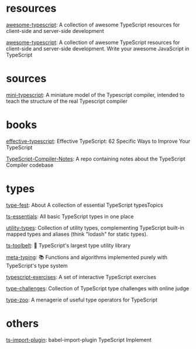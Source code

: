 # resources

[awesome-typescript](https://github.com/semlinker/awesome-typescript): A collection of awesome TypeScript resources for client-side and server-side development

[awesome-typescript](https://github.com/dzharii/awesome-typescript): A collection of awesome TypeScript resources for client-side and server-side development. Write your awesome JavaScript in TypeScript


# sources

[mini-typescript](https://github.com/sandersn/mini-typescript): A miniature model of the Typescript compiler, intended to teach the structure of the real Typescript compiler


# books

[effective-typescript](https://github.com/danvk/effective-typescript): Effective TypeScript: 62 Specific Ways to Improve Your TypeScript

[TypeScript-Compiler-Notes](https://github.com/microsoft/TypeScript-Compiler-Notes): A repo containing notes about the TypeScript Compiler codebase

# types

[type-fest](https://github.com/sindresorhus/type-fest): About A collection of essential TypeScript typesTopics

[ts-essentials](https://github.com/ts-essentials/ts-essentials): All basic TypeScript types in one place

[utility-types](https://github.com/piotrwitek/utility-types): Collection of utility types, complementing TypeScript built-in mapped types and aliases (think "lodash" for static types).

[ts-toolbelt](https://github.com/millsp/ts-toolbelt): 👷 TypeScript's largest type utility library

[meta-typing](https://github.com/ronami/meta-typing): 📚 Functions and algorithms implemented purely with TypeScript's type system

[typescript-exercises](https://github.com/typescript-exercises/typescript-exercises): A set of interactive TypeScript exercises

[type-challenges](https://github.com/type-challenges/type-challenges): Collection of TypeScript type challenges with online judge

[type-zoo](https://github.com/pelotom/type-zoo): A menagerie of useful type operators for TypeScript



# others

[ts-import-plugin](https://github.com/stars/theniceangel/lists/typescript): babel-import-plugin TypeScript Implement
